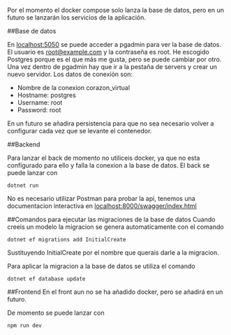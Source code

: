 Por el momento el docker compose solo lanza la base de datos, pero en un futuro se lanzarán los servicios de la aplicación.

##Base de datos

En <localhost:5050> se puede acceder a pgadmin para ver la base de datos.<br>
El usuario es root@example.com y la contraseña es root.
He escogido Postgres porque es el que más me gusta, pero se puede cambiar por otro.
Una vez dentro de pgadmin hay que ir a la pestaña de servers y crear un nuevo servidor.
Los datos de conexión son:
- Nombre de la conexion corazon_virtual
- Hostname: postgres
- Username: root
- Password: root

En un futuro se añadira persistencia para que no sea necesario volver a configurar cada vez que se levante el contenedor.

##Backend

Para lanzar el back de momento no utiliceis docker, ya que no esta configurado para ello y falla la conexion a la base de datos.
El back se puede lanzar con
```console
dotnet run
```

No es necesario utilizar Postman para probar la api, tenemos una documentacion interactiva en <localhost:8000/swagger/index.html>

##Comandos para ejecutar las migraciones de la base de datos
Cuando creeis un modelo la migracion se genera automaticamente con el comando

```console
dotnet ef migrations add InitialCreate
```

Sustituyendo InitialCreate por el nombre que querais darle a la migracion.

Para aplicar la migracion a la base de datos se utiliza el comando
```console
dotnet ef database update
```

##Frontend
En el front aun no se ha añadido docker, pero se añadirá en un futuro.

De momento se puede lanzar con
```console
npm run dev
```
